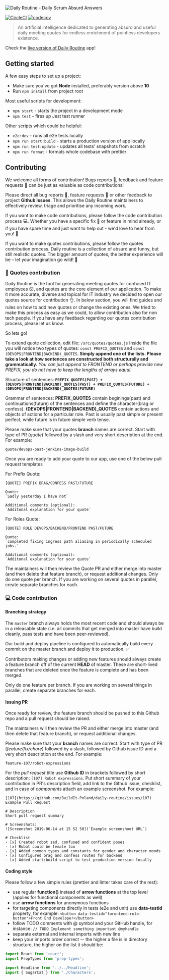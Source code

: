 ![Daily Routine - Daily Scrum Absurd Answers](https://user-images.githubusercontent.com/20565536/59495052-d1ed4980-8e8e-11e9-9dc9-e8fe0d037469.png)

[![CircleCI](https://circleci.com/gh/BuildIt-Poland/daily-routine/tree/master.svg?style=svg)](https://circleci.com/gh/BuildIt-Poland/daily-routine/tree/master)
[![codecov](https://codecov.io/gh/BuildIt-Poland/daily-routine/branch/master/graph/badge.svg)](https://codecov.io/gh/BuildIt-Poland/daily-routine)

> An artificial intelligence dedicated to generating absurd and useful daily meeting quotes for endless enrichment of pointless developers existence.

Check the [live version of Daily Routine](https://dailyroutine.buildit.digital/) app!

## Getting started

A few easy steps to set up a project:

* Make sure you've got **Node** installed, preferably version above **10**
* Run `npm install` from project root

Most useful scripts for development:

* `npm start` - starts the project in a development mode
* `npm test` - fires up Jest test runner

Other scripts which could be helpful:

* `e2e:dev` - runs all e2e tests locally
* `npm run start:build` -  starts a production version of app locally
* `npm run test:update` - updates all tests' snapshots from scratch
* `npm run format` - formats whole codebase with prettier

## Contributing

We welcome all forms of contribution! Bugs reports :bug:, feedback and feature requests :pray: can be just as valuable as code contributions!

Please direct all bug reports :bug:, feature requests :pray: or other feedback to project **Github Issues**. This allows the Daily Routine maintainers to effectively review, triage and prioritise any incoming work.

If you want to make code contributions, please follow the code contribution process :computer:. Whether you have a specific fix :wrench: or feature in mind already, or if you have spare time and just want to help out - we'd love to hear from you! :muscle:

If you want to make quotes contributions, please follow the quotes contribution process. Daily routine is a collection of absurd and funny, but still realistic quotes. The bigger amount of quotes, the better experience will be – let your imagination go wild! :dizzy:


### :loudspeaker: Quotes contribution

Daily Routine is the tool for generating meeting quotes for confused IT employees :confused:, and quotes are the core element of our application. To make it more accurate, diverse and topical for IT industry we decided to open our quotes source for contribution :ok_hand:. In below section, you will find guides and rules on how to add new quotes or change the existing ones. We tried to make this process as easy as we could, to allow contribution also for non tech people. If you have any feedback regarding our quotes contribution process, please let us know.

So lets go!

To extend quote collection, edit file: `/src/quotes/quotes.js`
Inside the file you will notice two types of quotes: `const PREFIX_QUOTES` and `const (DEVOPS|FRONTEND|BACKEND)_QUOTES`.
**Simply append one of the lists. Please take a look at how sentences are constructed both structurally and grammatically.**
*You can just append to FRONTEND or perhaps provide new PREFIX, you do not have to keep the lengths of arrays equal.*

Structure of sentences: **`PREFIX_QUOTES(PAST) + (DEVOPS|FRONTEND|BACKEND)_QUOTES(PAST) + PREFIX_QUOTES(FUTURE) + (DEVOPS|FRONTEND|BACKEND)_QUOTES(FUTURE)`**

Grammar of sentences:
**PREFIX_QUOTES** contain beginings(past) and continuations(future) of the sentences and define the character(brag or confess).
**(DEVOPS|FRONTEND|BACKEND)_QUOTES** contain actions and objects of actions for a particular role. Past is usually past simple or present perfect, while future is in future simple verb tense.

Please make sure that your quotes **branch** names are correct. Start with type of PR (*quote*) followed by a slash and very short description at the end. For example:

```text
quote/devops-past-jenkins-image-build
```

Once you are ready to add your quote to our app, use one of the below pull request templates

For Prefix Quote:

```text
[QUOTE] PREFIX BRAG/CONFESS PAST/FUTURE

Quote:
`Sadly yesterday I have not`

Additional comments (optional):
`Additonal explanation for your quote`
```

For Roles Quote:

```text
[QUOTE] ROLE DEVOPS/BACKEND/FRONTEND PAST/FUTURE

Quote:
`completed fixing ingress path aliasing in periodically scheduled jobs.`

Additional comments (optional):
`Additonal explanation for your quote`
```

The maintainers will then review the Quote PR and either merge into master (and then delete that feature branch), or request additional changes. Only do one quote per branch. If you are working on several quotes in parallel, create separate branches for each.

### :computer: Code contribution

#### Branching strategy

The `master` branch always holds the most recent code and should always be in a releasable state (i.e. all commits that get merged into master have build cleanly, pass tests and have been peer-reviewed).

Our build and deploy pipeline is configured to automatically build every commit on the master branch and deploy it to production. :white_check_mark:

Contributors making changes or adding new features should always create a feature branch off of the current **HEAD** of master. These are short-lived branches that are deleted once the feature is complete and has been merged.

Only do one feature per branch. If you are working on several things in parallel, create separate branches for each.

#### Issuing PR

Once ready for review, the feature branch should be pushed to this Github repo and a pull request should be raised.

The maintainers will then review the PR and either merge into master (and then delete that feature branch), or request additional changes.

Please make sure that your **branch** names are correct. Start with type of PR (*feature/fix/chore*) followed by a slash, followed by Github issue ID and a very short description at the end. For example:

```text
feature-107/robot-expressions
```

For the *pull request* title use **Github ID** in brackets followed by short description: `[107] Robot expressions`. Put short summary of your contribution in PR's description field, add link to the Github issue, checklist, and in case of *components* attach an example screenshot. For example:

```
[107](https://github.com/BuildIt-Poland/daily-routine/issues/107) Example Pull Request

# Description
Short pull request summary

# Screenshots:
![Screenshot 2019-06-14 at 15 52 50](`Example screenshoot URL`)

# Checklist
- [x] Created robot sad, confused and confident poses
- [x] Robot could be female too
- [x] Added common types and constants for gender and character moods
- [x] Configured brag and confess routes for backend
- [x] Added start:build script to test production version locally
```

#### Coding style

Please follow a few simple rules (prettier and linter takes care of the rest):

* use regular **function()** instead of **arrow functions** at the top level (applies for functional components as well)
* use **arrow functions** for anonymous functions
* for targeting components directly in tests (e2e and unit) use **data-testid** property, for example: `<button data-testid="forontend-role-button">Front End Developer</button>`
* follow TODO comments with @ symbol and your GitHub handle, for instance: `// TODO Implement something important @myhandle`
* separate external and internal imports with new line
* keep your imports order correct -- the higher a file is in directory structure, the higher on the list it should be:

```js
import React from 'react';
import PropTypes from 'prop-types';

import Headline from '../../Headline';
import { SugarCat } from './Characters';
```
